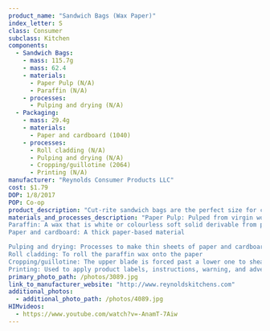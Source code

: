 ```yaml
---
product_name: "Sandwich Bags (Wax Paper)"
index_letter: S
class: Consumer
subclass: Kitchen
components:
  - Sandwich Bags:
    - mass: 115.7g
    - mass: 62.4
    - materials:
      - Paper Pulp (N/A)
      - Paraffin (N/A)
    - processes:
      - Pulping and drying (N/A)
  - Packaging:
    - mass: 29.4g
    - materials:
      - Paper and cardboard (1040)
    - processes:
      - Roll cladding (N/A)
      - Pulping and drying (N/A)
      - Cropping/guillotine (2064)
      - Printing (N/A)
manufacturer: "Reynolds Consumer Products LLC"
cost: $1.79
DOP: 1/8/2017
POP: Co-op
product_description: "Cut-rite sandwich bags are the perfect size for cereal, chips and pretzels. Keeps messy foods from sticking. Easy for kids to use and prevents spattering in the microwave."
materials_and_processes_description: "Paper Pulp: Pulped from virgin wood and recycled paper
Paraffin: A wax that is white or colourless soft solid derivable from petroleum, coal or oil shale, that consists of a mixture of hydrocarbon molecules containing between twenty and forty carbon atoms
Paper and cardboard: A thick paper-based material

Pulping and drying: Processes to make thin sheets of paper and cardboard
Roll cladding: To roll the paraffin wax onto the paper
Cropping/guillotine: The upper blade is forced past a lower one to shear sheet material along a straight line
Printing: Used to apply product labels, instructions, warning, and advertisements"
primary_photo_path: /photos/3089.jpg
link_to_manufacturer_website: "http://www.reynoldskitchens.com"
additional_photos:
  - additional_photo_path: /photos/4089.jpg
HIMvideos:
  - https://www.youtube.com/watch?v=-AnamT-7Aiw
---
```

